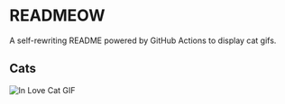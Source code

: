# READMEOW

A self-rewriting README powered by GitHub Actions to display cat gifs.

## Cats

![In Love Cat GIF](https://media3.giphy.com/media/v1.Y2lkPTlhY2QwMmRhcXR5MHB3bTR6aDZscTVrNWlrYjFvYnRtdWJ1YXVkNnpnenhzYnJiMiZlcD12MV9naWZzX3NlYXJjaCZjdD1n/MDJ9IbxxvDUQM/200.gif)
